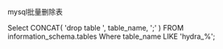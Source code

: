 mysql批量删除表

Select CONCAT( 'drop table ', table_name, ';' ) FROM information_schema.tables Where table_name LIKE 'hydra_%';

